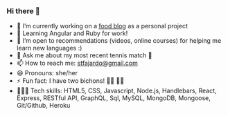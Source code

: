 ### Hi there 👋

- 🔭 I’m currently working on a [food blog](https://www.filamfoodie.com) as a personal project 
- 🌱 Learning Angular and Ruby for work!
- 🤔 I’m open to recommendations (videos, online courses) for helping me learn new languages :) 
- 💬 Ask me about my most recent tennis match 🎾
- 📫 How to reach me: stfajardo@gmail.com 
- 😄 Pronouns: she/her
- ⚡ Fun fact: I have two bichons! 🐻‍❄️ 🐻‍❄️  
- 👩🏻‍💻 Tech skills: HTML5, CSS, Javascript, Node.js, Handlebars, React, Express, RESTful
API, GraphQL, Sql, MySQL, MongoDB, Mongoose, Git/Github, Heroku 
